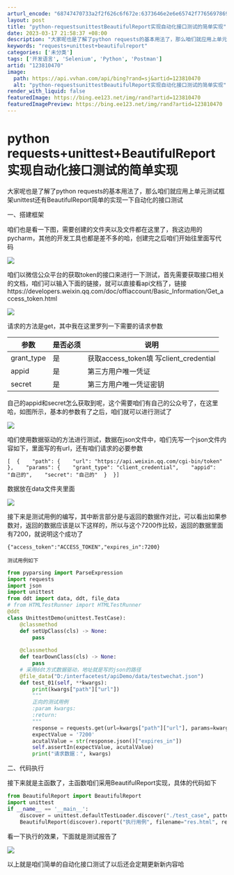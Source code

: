 ```yaml
---
arturl_encode: "68747470733a2f2f626c6f672e:6373646e2e6e65742f77656978696e5f34323339343430392f:61727469636c652f64657461696c732f313233383130343730"
layout: post
title: "python-requestsunittestBeautifulReport实现自动化接口测试的简单实现"
date: 2023-03-17 21:58:37 +08:00
description: "大家呢也是了解了python requests的基本用法了，那么咱们就应用上单元测试框架unitte"
keywords: "requests+unittest+beautifulreport"
categories: ['未分类']
tags: ['开发语言', 'Selenium', 'Python', 'Postman']
artid: "123810470"
image:
  path: https://api.vvhan.com/api/bing?rand=sj&artid=123810470
  alt: "python-requestsunittestBeautifulReport实现自动化接口测试的简单实现"
render_with_liquid: false
featuredImage: https://bing.ee123.net/img/rand?artid=123810470
featuredImagePreview: https://bing.ee123.net/img/rand?artid=123810470
---
```


# python requests+unittest+BeautifulReport实现自动化接口测试的简单实现

大家呢也是了解了python requests的基本用法了，那么咱们就应用上单元测试框架unittest还有BeautifulReport简单的实现一下自动化的接口测试

一、搭建框架

咱们也是看一下图，需要创建的文件夹以及文件都在这里了，我这边用的pycharm，其他的开发工具也都是差不多的哈，创建完之后咱们开始往里面写代码

![](https://i-blog.csdnimg.cn/blog_migrate/fa4703e6f10f9c52f7a224b43cbb9db9.png)

咱们以微信公众平台的获取token的接口来进行一下测试，首先需要获取接口相关的文档，咱们可以输入下面的链接，就可以直接看api文档了，链接https://developers.weixin.qq.com/doc/offiaccount/Basic_Information/Get_access_token.html

![](https://i-blog.csdnimg.cn/blog_migrate/2ff23a825a69b00b06c55a100e29fe74.png)

请求的方法是get，其中我在这里罗列一下需要的请求参数

| 参数 | 是否必须 | 说明 |
| --- | --- | --- |
| grant_type | 是 | 获取access_token填  写client_credential |
| appid | 是 | 第三方用户唯一凭证 |
| secret | 是 | 第三方用户唯一凭证密钥 |

自己的appid和secret怎么获取到呢，这个需要咱们有自己的公众号了，在这里哈，如图所示，基本的参数有了之后，咱们就可以进行测试了

![](https://i-blog.csdnimg.cn/blog_migrate/33dba01dc4ec384ce18cbe991470a993.png)

咱们使用数据驱动的方法进行测试，数据在json文件中，咱们先写一个json文件内容如下，里面写的有url，还有咱们请求的必要参数

```
[  {    "path": {    "url": "https://api.weixin.qq.com/cgi-bin/token"  },    "params": {    "grant_type": "client_credential",    "appid": "自己的",    "secret": "自己的"  }  }]
```

数据放在data文件夹里面

![](https://i-blog.csdnimg.cn/blog_migrate/a4af66e4a517210731742d89e56facc5.png)

接下来是测试用例的编写，其中断言部分是与返回的数据作对比，可以看出如果参数对，返回的数据应该是以下这样的，所以与这个7200作比较，返回的数据里面有7200，就说明这个成功了

```
{"access_token":"ACCESS_TOKEN","expires_in":7200}
```

```
测试用例如下
```

```python
from pyparsing import ParseExpression
import requests
import json
import unittest
from ddt import data, ddt, file_data
# from HTMLTestRunner import HTMLTestRunner
@ddt
class UnittestDemo(unittest.TestCase):
    @classmethod
    def setUpClass(cls) -> None:
        pass
​
    @classmethod
    def tearDownClass(cls) -> None:
        pass
    # 采用ddt方式数据驱动，地址就是写的json的路径
    @file_data("D:/interfacetest/apiDemo/data/testwechat.json")
    def test_01(self, **kwargs):
        print(kwargs["path"]["url"])
        """
        正向的测试用例
        :param kwargs:
        :return:
        """
        response = requests.get(url=kwargs["path"]["url"], params=kwargs["params"])
        expectValue = '7200'
        acutalValue = str(response.json()["expires_in"])
        self.assertIn(expectValue, acutalValue)
        print("请求数据：", kwargs)
```

二、代码执行

接下来就是主函数了，主函数咱们采用BeautifulReport实现，具体的代码如下

```python
from BeautifulReport import BeautifulReport
import unittest
if __name__ == '__main__':
    discover = unittest.defaultTestLoader.discover("./test_case", pattern="testwechat.py")
    BeautifulReport(discover).report("执行用例", filename="res.html", report_dir="./reports")
```

看一下执行的效果，下面就是测试报告了

![](https://i-blog.csdnimg.cn/blog_migrate/b7d52b3773af07c682ce8b1f569763b0.png)

以上就是咱们简单的自动化接口测试了以后还会定期更新新内容哈